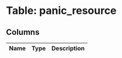 
# Table: panic_resource

## Columns
| Name        | Type           | Description  |
| ------------- | ------------- | -----  |
